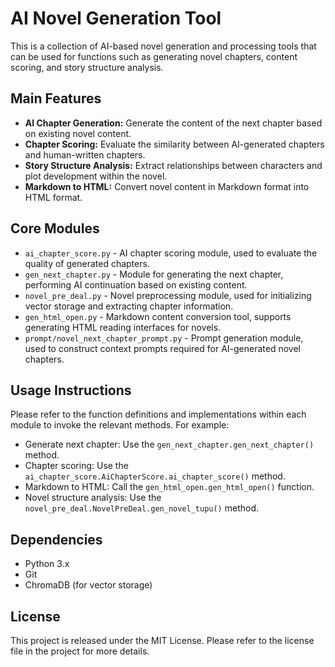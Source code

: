 

# AI Novel Generation Tool

This is a collection of AI-based novel generation and processing tools that can be used for functions such as generating novel chapters, content scoring, and story structure analysis.

## Main Features

- **AI Chapter Generation:** Generate the content of the next chapter based on existing novel content.
- **Chapter Scoring:** Evaluate the similarity between AI-generated chapters and human-written chapters.
- **Story Structure Analysis:** Extract relationships between characters and plot development within the novel.
- **Markdown to HTML:** Convert novel content in Markdown format into HTML format.

## Core Modules

- `ai_chapter_score.py` - AI chapter scoring module, used to evaluate the quality of generated chapters.
- `gen_next_chapter.py` - Module for generating the next chapter, performing AI continuation based on existing content.
- `novel_pre_deal.py` - Novel preprocessing module, used for initializing vector storage and extracting chapter information.
- `gen_html_open.py` - Markdown content conversion tool, supports generating HTML reading interfaces for novels.
- `prompt/novel_next_chapter_prompt.py` - Prompt generation module, used to construct context prompts required for AI-generated novel chapters.

## Usage Instructions

Please refer to the function definitions and implementations within each module to invoke the relevant methods. For example:

- Generate next chapter: Use the `gen_next_chapter.gen_next_chapter()` method.
- Chapter scoring: Use the `ai_chapter_score.AiChapterScore.ai_chapter_score()` method.
- Markdown to HTML: Call the `gen_html_open.gen_html_open()` function.
- Novel structure analysis: Use the `novel_pre_deal.NovelPreDeal.gen_novel_tupu()` method.

## Dependencies

- Python 3.x
- Git
- ChromaDB (for vector storage)

## License

This project is released under the MIT License. Please refer to the license file in the project for more details.